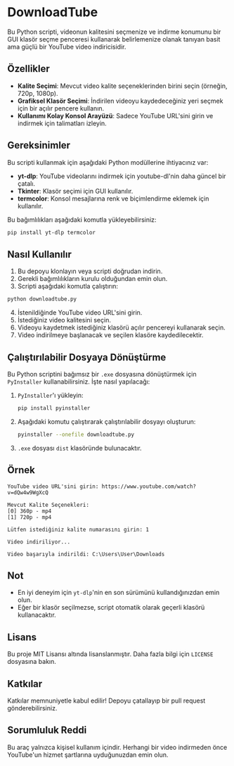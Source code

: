 # DownloadTube

Bu Python scripti, videonun kalitesini seçmenize ve indirme konumunu bir GUI klasör seçme penceresi kullanarak belirlemenize olanak tanıyan basit ama güçlü bir YouTube video indiricisidir.

## Özellikler
- **Kalite Seçimi**: Mevcut video kalite seçeneklerinden birini seçin (örneğin, 720p, 1080p).
- **Grafiksel Klasör Seçimi**: İndirilen videoyu kaydedeceğiniz yeri seçmek için bir açılır pencere kullanın.
- **Kullanımı Kolay Konsol Arayüzü**: Sadece YouTube URL'sini girin ve indirmek için talimatları izleyin.

## Gereksinimler
Bu scripti kullanmak için aşağıdaki Python modüllerine ihtiyacınız var:

- **yt-dlp**: YouTube videolarını indirmek için youtube-dl'nin daha güncel bir çatalı.
- **Tkinter**: Klasör seçimi için GUI kullanılır.
- **termcolor**: Konsol mesajlarına renk ve biçimlendirme eklemek için kullanılır.

Bu bağımlılıkları aşağıdaki komutla yükleyebilirsiniz:

```sh
pip install yt-dlp termcolor
```

## Nasıl Kullanılır
1. Bu depoyu klonlayın veya scripti doğrudan indirin.
2. Gerekli bağımlılıkların kurulu olduğundan emin olun.
3. Scripti aşağıdaki komutla çalıştırın:

```sh
python downloadtube.py
```

4. İstenildiğinde YouTube video URL'sini girin.
5. İstediğiniz video kalitesini seçin.
6. Videoyu kaydetmek istediğiniz klasörü açılır pencereyi kullanarak seçin.
7. Video indirilmeye başlanacak ve seçilen klasöre kaydedilecektir.

## Çalıştırılabilir Dosyaya Dönüştürme
Bu Python scriptini bağımsız bir `.exe` dosyasına dönüştürmek için `PyInstaller` kullanabilirsiniz. İşte nasıl yapılacağı:

1. `PyInstaller`'ı yükleyin:
   ```sh
   pip install pyinstaller
   ```
2. Aşağıdaki komutu çalıştırarak çalıştırılabilir dosyayı oluşturun:
   ```sh
   pyinstaller --onefile downloadtube.py
   ```
3. `.exe` dosyası `dist` klasöründe bulunacaktır.

## Örnek
```
YouTube video URL'sini girin: https://www.youtube.com/watch?v=dQw4w9WgXcQ

Mevcut Kalite Seçenekleri:
[0] 360p - mp4
[1] 720p - mp4

Lütfen istediğiniz kalite numarasını girin: 1

Video indiriliyor...

Video başarıyla indirildi: C:\Users\User\Downloads
```

## Not
- En iyi deneyim için `yt-dlp`'nin en son sürümünü kullandığınızdan emin olun.
- Eğer bir klasör seçilmezse, script otomatik olarak geçerli klasörü kullanacaktır.

## Lisans
Bu proje MIT Lisansı altında lisanslanmıştır. Daha fazla bilgi için `LICENSE` dosyasına bakın.

## Katkılar
Katkılar memnuniyetle kabul edilir! Depoyu çatallayıp bir pull request gönderebilirsiniz.

## Sorumluluk Reddi
Bu araç yalnızca kişisel kullanım içindir. Herhangi bir video indirmeden önce YouTube'un hizmet şartlarına uyduğunuzdan emin olun.

